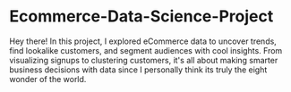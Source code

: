 # Ecommerce-Data-Science-Project
Hey there! In this project, I explored eCommerce data to uncover trends, find lookalike customers, and segment audiences with cool insights. From visualizing signups to clustering customers, it's all about making smarter business decisions with data since I personally think its truly the eight wonder of the world. 
